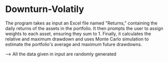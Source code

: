 # Downturn-Volatily
The program takes as input an Excel file named "Returns," containing the daily returns of the assets in the portfolio. It then prompts the user to assign weights to each asset, ensuring they sum to 1. Finally, it calculates the relative and maximum drawdown and uses Monte Carlo simulation to estimate the portfolio's average and maximum future drawdowns.

--> All the data given in input are randomly generated

